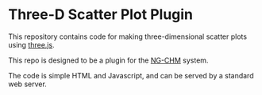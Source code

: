 # Three-D Scatter Plot Plugin

This repository contains code for making three-dimensional scatter plots using
[three.js](https://threejs.org/).

This repo is designed to be a plugin for the [NG-CHM](https://github.com/MD-Anderson-Bioinformatics/NG-CHM) system.

The code is simple HTML and Javascript, and can be served by a standard web server.
